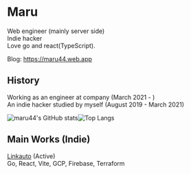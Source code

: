 # Maru

Web engineer (mainly server side)<br />
Indie hacker<br/>
Love go and react(TypeScript).

Blog:
https://maru44.web.app

## History
Working as an engineer at company (March 2021 - )<br/>
An indie hacker studied by myself (August 2019 - March 2021)


![maru44's GitHub stats](https://github-readme-stats.vercel.app/api?username=maru44&show_icons=true&theme=dark&count_private=true)![Top Langs](https://github-readme-stats.vercel.app/api/top-langs/?username=maru44&layout=compact&hide=python,html,css)

## Main Works (Indie)
[Linkauto](https://linkauto.web.app) (Active)<br />
Go, React, Vite, GCP, Firebase, Terraform

<!--
## Skills
### Backend
Go
### Frontend
TypeScript, React, Next.js, GraphQL
### Native?
Flutter(Dart)
### Others
AWS, GCP, SQL, NoSQL, Redis, Terraform, GithubActions
-->
